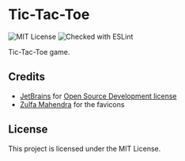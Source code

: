 # Tic-Tac-Toe
![MIT License](https://img.shields.io/github/license/JustKappaMan/Tic-Tac-Toe)
![Checked with ESLint](https://img.shields.io/badge/ESLint-checked-blueviolet)

Tic-Tac-Toe game.

## Credits
* [JetBrains](https://www.jetbrains.com) for [Open Source Development license](https://www.jetbrains.com/community/opensource)
* [Zulfa Mahendra](https://www.flaticon.com/authors/zulfa-mahendra) for the favicons

## License
This project is licensed under the MIT License.
